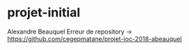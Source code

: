 # projet-initial
Alexandre Beauquel
Erreur de repository -> https://github.com/cegepmatane/projet-ioc-2018-abeauquel

